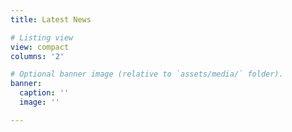 ```yaml
---
title: Latest News

# Listing view
view: compact
columns: '2'

# Optional banner image (relative to `assets/media/` folder).
banner:
  caption: ''
  image: ''

---
```

